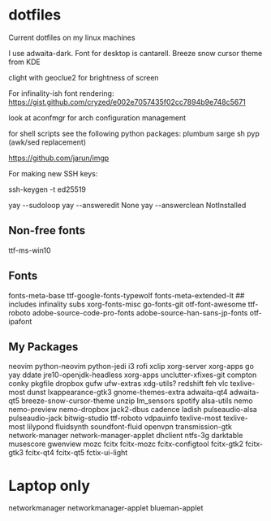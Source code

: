 # dotfiles
Current dotfiles on my linux machines

I use adwaita-dark.
Font for desktop is cantarell.
Breeze snow cursor theme from KDE

clight with geoclue2 for brightness of screen

For infinality-ish font rendering:
https://gist.github.com/cryzed/e002e7057435f02cc7894b9e748c5671


look at aconfmgr for arch configuration management

for shell scripts see the following python packages:
plumbum
sarge
sh
pyp (awk/sed replacement)

https://github.com/jarun/imgp

For making new SSH keys:

  ssh-keygen -t ed25519


yay --sudoloop
yay --answeredit None
yay --answerclean NotInstalled


## Non-free fonts
ttf-ms-win10

## Fonts
fonts-meta-base
ttf-google-fonts-typewolf
fonts-meta-extended-lt ## includes infinality subs
xorg-fonts-misc
go-fonts-git
otf-font-awesome
ttf-roboto
adobe-source-code-pro-fonts
adobe-source-han-sans-jp-fonts
otf-ipafont

## My Packages
neovim
python-neovim
python-jedi
i3
rofi
xclip
xorg-server
xorg-apps
go
yay
ddate
jre10-openjdk-headless
xorg-apps
unclutter-xfixes-git
compton
conky
pkgfile
dropbox
gufw
ufw-extras
xdg-utils?
redshift
feh
vlc
texlive-most
dunst
lxappearance-gtk3
gnome-themes-extra
adwaita-qt4
adwaita-qt5
breeze-snow-cursor-theme
unzip
lm_sensors
spotify
alsa-utils
nemo
nemo-preview
nemo-dropbox
jack2-dbus
cadence
ladish
pulseaudio-alsa
pulseaudio-jack
bitwig-studio
ttf-roboto
vdpauinfo
texlive-most
texlive-most
lilypond
fluidsynth
soundfont-fluid
openvpn
transmission-gtk
network-manager
network-manager-applet
dhclient
ntfs-3g
darktable
musescore
gwenview
mozc
fcitx
fcitx-mozc
fcitx-configtool
fcitx-gtk2
fcitx-gtk3
fcitx-qt4
fcitx-qt5
fctix-ui-light


# Laptop only
networkmanager
networkmanager-applet
blueman-applet
